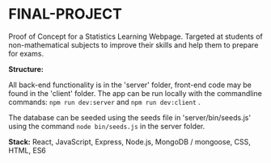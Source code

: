 # FINAL-PROJECT

Proof of Concept for a Statistics Learning Webpage. Targeted at students of non-mathematical subjects to improve their skills and help them to prepare for exams. 


**Structure:** 

All back-end functionality is in the 'server' folder, front-end code may be found in the 'client' folder. The app can be run locally with the commandline commands: `npm run dev:server` and `npm run dev:client` . 

The database can be seeded using the seeds file in 'server/bin/seeds.js' using the command `node bin/seeds.js` in the server folder. 



**Stack:** React, JavaScript, Express, Node.js, MongoDB / mongoose, CSS, HTML, ES6
